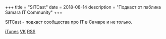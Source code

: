 +++
title = "SITCast"
date = 2018-08-14
description = "Подкаст от паблика Samara IT Community"
+++

SITCast - подкаст сообщества про IT в Самаре и не только.

<!-- more -->

[iTunes](https://podcasts.apple.com/us/podcast/sitcast/id1449716272)
[VK](https://vk.com/podcasts-143954349)
[RSS](http://sitcast.podfm.ru/rss/)
